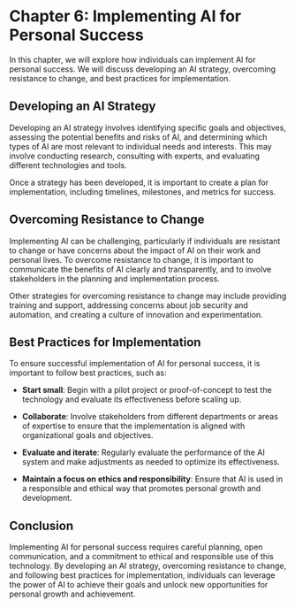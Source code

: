 Chapter 6: Implementing AI for Personal Success
===============================================

In this chapter, we will explore how individuals can implement AI for personal success. We will discuss developing an AI strategy, overcoming resistance to change, and best practices for implementation.

Developing an AI Strategy
-------------------------

Developing an AI strategy involves identifying specific goals and objectives, assessing the potential benefits and risks of AI, and determining which types of AI are most relevant to individual needs and interests. This may involve conducting research, consulting with experts, and evaluating different technologies and tools.

Once a strategy has been developed, it is important to create a plan for implementation, including timelines, milestones, and metrics for success.

Overcoming Resistance to Change
-------------------------------

Implementing AI can be challenging, particularly if individuals are resistant to change or have concerns about the impact of AI on their work and personal lives. To overcome resistance to change, it is important to communicate the benefits of AI clearly and transparently, and to involve stakeholders in the planning and implementation process.

Other strategies for overcoming resistance to change may include providing training and support, addressing concerns about job security and automation, and creating a culture of innovation and experimentation.

Best Practices for Implementation
---------------------------------

To ensure successful implementation of AI for personal success, it is important to follow best practices, such as:

* **Start small**: Begin with a pilot project or proof-of-concept to test the technology and evaluate its effectiveness before scaling up.

* **Collaborate**: Involve stakeholders from different departments or areas of expertise to ensure that the implementation is aligned with organizational goals and objectives.

* **Evaluate and iterate**: Regularly evaluate the performance of the AI system and make adjustments as needed to optimize its effectiveness.

* **Maintain a focus on ethics and responsibility**: Ensure that AI is used in a responsible and ethical way that promotes personal growth and development.

Conclusion
----------

Implementing AI for personal success requires careful planning, open communication, and a commitment to ethical and responsible use of this technology. By developing an AI strategy, overcoming resistance to change, and following best practices for implementation, individuals can leverage the power of AI to achieve their goals and unlock new opportunities for personal growth and achievement.

